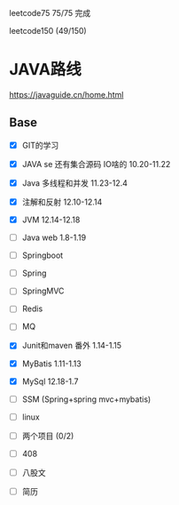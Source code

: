  

leetcode75  75/75 完成

leetcode150 (49/150)

# JAVA路线 

https://javaguide.cn/home.html

## Base

- [x] GIT的学习 
- [x] JAVA se  还有集合源码 IO啥的 10.20-11.22
- [x] Java 多线程和并发  11.23-12.4
- [x] 注解和反射 12.10-12.14
- [x] JVM     12.14-12.18
- [ ] Java web   1.8-1.19
- [ ] Springboot  
- [ ] Spring
- [ ] SpringMVC
- [ ] Redis  
- [ ] MQ
- [x] Junit和maven 番外 1.14-1.15
- [x] MyBatis 1.11-1.13
- [x] MySql 12.18-1.7
- [ ] SSM (Spring+spring mvc+mybatis)
- [ ] linux
- [ ] 两个项目 (0/2)
- [ ] 408
- [ ] 八股文
- [ ] 简历

